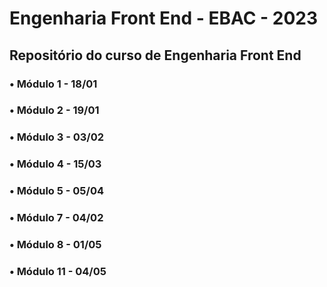 # Engenharia Front End - EBAC - 2023
## Repositório do curso de Engenharia Front End
### • Módulo 1 - 18/01
### • Módulo 2 - 19/01
### • Módulo 3 - 03/02
### • Módulo 4 - 15/03
### • Módulo 5 - 05/04
### • Módulo 7 - 04/02
### • Módulo 8 - 01/05
### • Módulo 11 - 04/05
